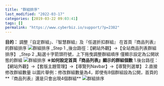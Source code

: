 ```yaml
---
title: "群組排序"
last_modified: "2022-03-17"
categories: [2019-03-22 09:03:41]
tags: []
permalink: "https://www.cyberbiz.io/support/?p=2382"
---
```


**目的：** 調整『自定群組」、『智慧群組』及『任選折扣群組』 在首頁『商品列表』的群組排序
![群組排序](https://www.cyberbiz.co/support/wp-content/uploads/2019/03/群組排序1.png)
_Step 1 _後台路徑：【網站外觀】→【全站商品列表群組排序】 _Step 2 _點選十字箭頭符號，上下拖曳調整群組順序 僅顯示設定為公開狀態的群組
![群組排序](https://www.cyberbiz.co/support/wp-content/uploads/2019/03/群組排序2.png)
****＊如何設定首頁『商品列表』顯示的群組個數**** 1.後台路徑：【網站外觀】→【套版主題管理】→【導覽列Navbar】→【導覽列選單】
2.直接修改群組數量 以圖片舉例：修改群組數量為4，即使有8個群組設為公開，首頁的**『商品列表』還是只會出現4個群組**
![群組排序](https://www.cyberbiz.co/support/wp-content/uploads/2019/03/群組排序3.png)

